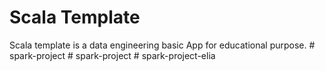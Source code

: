 # Scala Template

Scala template is a data engineering basic App for educational purpose.
#   s p a r k - p r o j e c t  
 #   s p a r k - p r o j e c t  
 #   s p a r k - p r o j e c t - e l i a  
 
